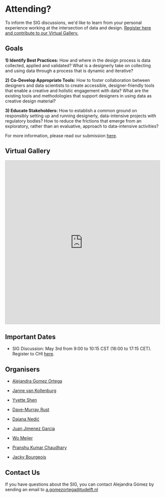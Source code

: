 # Attending?

To inform the SIG discussions, we'd like to learn from your personal experience working at the intersection of data and design. [Register here and contribute to our Virtual Gallery.](https://airtable.com/shrg9OmAu9TLB4RBZ)

## Goals

**1) Identify Best Practices:** How and where in the design process is data collected, applied and validated? What is a designerly take on collecting and using data through a process that is dynamic and iterative?  

**2) Co-Develop Appropriate Tools:** How to foster collaboration between designers and data scientists to create accessible, designer-friendly tools that enable a creative and  holistic engagement with data? What are the existing tools and methodologies that support designers in using data as creative design material?  

**3) Educate Stakeholders:** How to establish a common ground on responsibly setting up and running designerly, data-intensive projects with regulatory bodies? How to reduce the frictions that emerge from an exploratory, rather than an evaluative, approach to data-intensive activities?  

For more information, please read our submission [here](https://drive.google.com/file/d/1wGpUdHQ4ttFOTSdWXteOfjbrCsT6mYLx/view?usp=sharing).

## Virtual Gallery

<iframe class="airtable-embed" src="https://airtable.com/embed/shrT0HUmXMYT3yijg?backgroundColor=cyanLight&viewControls=on" frameborder="0" onmousewheel="" width="100%" height="533" style="background: transparent; border: 1px solid #ccc;"></iframe>

## Important Dates

- SIG Discussion: May 3rd from 9:00 to 10:15 CST (16:00 to 17:15 CET). Register to CHI [here](https://web.cvent.com/event/39da8b29-3829-4548-829e-750fc9dd732e/summary).

## Organisers

- [Alejandra Gomez Ortega](https://www.tudelft.nl/en/ide/about-ide/people/gomez-ortega-a)

- [Janne van Kollenburg](https://nl.linkedin.com/in/jannevankollenburg)

- [Yvette Shen](https://design.osu.edu/people/shen.1049)

- [Dave-Murray Rust](https://www.tudelft.nl/en/ide/about-ide/people/murray-rust-d)

- [Dajana Nedić](https://fulbright.uark.edu/departments/art/directory/index/uid/nedic/name/Dajana+Nedic/)

- [Juan Jimenez Garcia](https://carleton.ca/id/profile/juan-jimenez-garcia/)

- [Wo Meijer](https://www.tudelft.nl/en/ide/about-ide/people/meijer-w)

- [Pranshu Kumar Chaudhary](https://in.linkedin.com/in/pranshu101)  

- [Jacky Bourgeois](https://www.tudelft.nl/en/ide/about-ide/people/bourgeois-j)

## Contact Us

If you have questions about the SIG, you can contact Alejandra Gómez by sending an email to [a.gomezortega@tudelft.nl](mailto:a.gomezortega@tudelft.nl)
